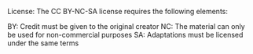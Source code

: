 License:
The CC BY-NC-SA license requires the following elements:

BY: Credit must be given to the original creator
NC: The material can only be used for non-commercial purposes
SA: Adaptations must be licensed under the same terms
